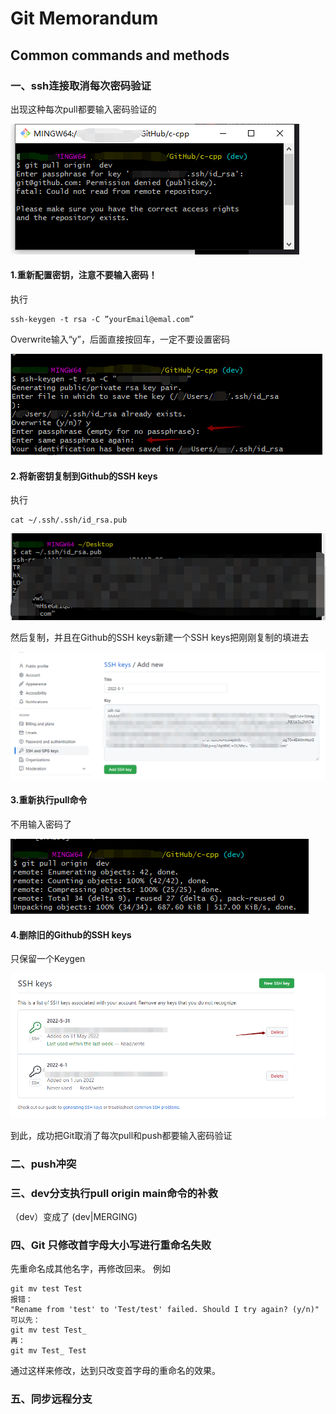 

# Git Memorandum

## Common commands and methods

### 一、ssh连接取消每次密码验证

出现这种每次pull都要输入密码验证的

![](./static/SSH-Cancel-erification/password_always.png)

#### 1.重新配置密钥，注意不要输入密码！

执行

```git
ssh-keygen -t rsa -C ”yourEmail@emal.com”
```

Overwrite输入“y”，后面直接按回车，一定不要设置密码

![](./static/SSH-Cancel-erification/reset_keygen.png)

#### 2.将新密钥复制到Github的SSH keys

执行

```
cat ~/.ssh/.ssh/id_rsa.pub
```

![](./static/SSH-Cancel-erification/cat_newkeygen.png)

然后复制，并且在Github的SSH keys新建一个SSH keys把刚刚复制的填进去

![](./static/SSH-Cancel-erification/paste_newketygen.png)

#### 3.重新执行pull命令

不用输入密码了

![](./static/SSH-Cancel-erification/pull_again.png)

#### 4.删除旧的Github的SSH keys

只保留一个Keygen

![](./static/SSH-Cancel-erification/delet_oldkeygen.png)

到此，成功把Git取消了每次pull和push都要输入密码验证



### 二、push冲突





### 三、dev分支执行pull origin main命令的补救 

（dev）变成了 (dev|MERGING)

### 四、Git 只修改首字母大小写进行重命名失败
先重命名成其他名字，再修改回来。
例如
```
git mv test Test
报错： 
"Rename from 'test' to 'Test/test' failed. Should I try again? (y/n)"
可以先：
git mv test Test_
再：
git mv Test_ Test

```

通过这样来修改，达到只改变首字母的重命名的效果。

### 五、同步远程分支

